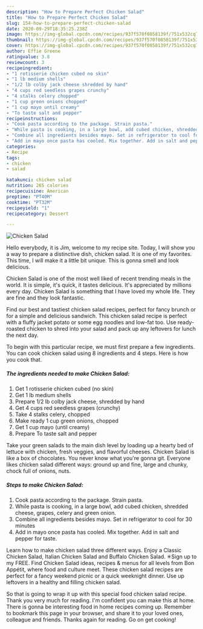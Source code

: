 ```yaml
---
description: "How to Prepare Perfect Chicken Salad"
title: "How to Prepare Perfect Chicken Salad"
slug: 154-how-to-prepare-perfect-chicken-salad
date: 2020-09-29T18:35:25.238Z
image: https://img-global.cpcdn.com/recipes/937f570f0858139f/751x532cq70/chicken-salad-recipe-main-photo.jpg
thumbnail: https://img-global.cpcdn.com/recipes/937f570f0858139f/751x532cq70/chicken-salad-recipe-main-photo.jpg
cover: https://img-global.cpcdn.com/recipes/937f570f0858139f/751x532cq70/chicken-salad-recipe-main-photo.jpg
author: Effie Greene
ratingvalue: 3.8
reviewcount: 3
recipeingredient:
- "1 rotisserie chicken cubed no skin"
- "1 lb medium shells"
- "1/2 lb colby jack cheese shredded by hand"
- "4 cups red seedless grapes crunchy"
- "4 stalks celery chopped"
- "1 cup green onions chopped"
- "1 cup mayo until creamy"
- "To taste salt and pepper"
recipeinstructions:
- "Cook pasta according to the package. Strain pasta."
- "While pasta is cooking, in a large bowl, add cubed chicken, shredded cheese, grapes, celery and green onion."
- "Combine all ingredients besides mayo. Set in refrigerator to cool for 30 minutes"
- "Add in mayo once pasta has cooled. Mix together. Add in salt and pepper for taste."
categories:
- Recipe
tags:
- chicken
- salad

katakunci: chicken salad 
nutrition: 265 calories
recipecuisine: American
preptime: "PT40M"
cooktime: "PT32M"
recipeyield: "1"
recipecategory: Dessert

---
```



![Chicken Salad](https://img-global.cpcdn.com/recipes/937f570f0858139f/751x532cq70/chicken-salad-recipe-main-photo.jpg)

Hello everybody, it is Jim, welcome to my recipe site. Today, I will show you a way to prepare a distinctive dish, chicken salad. It is one of my favorites. This time, I will make it a little bit unique. This is gonna smell and look delicious.

Chicken Salad is one of the most well liked of recent trending meals in the world. It is simple, it's quick, it tastes delicious. It's appreciated by millions every day. Chicken Salad is something that I have loved my whole life. They are fine and they look fantastic.

Find our best and tastiest chicken salad recipes, perfect for fancy brunch or for a simple and delicious sandwich. This chicken salad recipe is perfect with a fluffy jacket potato or some egg noodles and low-fat too. Use ready-roasted chicken to shred into your salad and pack up any leftovers for lunch the next day.


To begin with this particular recipe, we must first prepare a few ingredients. You can cook chicken salad using 8 ingredients and 4 steps. Here is how you cook that.

<!--inarticleads1-->

##### The ingredients needed to make Chicken Salad:

1. Get 1 rotisserie chicken cubed (no skin)
1. Get 1 lb medium shells
1. Prepare 1/2 lb colby jack cheese, shredded by hand
1. Get 4 cups red seedless grapes (crunchy)
1. Take 4 stalks celery, chopped
1. Make ready 1 cup green onions, chopped
1. Get 1 cup mayo (until creamy)
1. Prepare To taste salt and pepper


Take your green salads to the main dish level by loading up a hearty bed of lettuce with chicken, fresh veggies, and flavorful cheeses. Chicken Salad is like a box of chocolates. You never know what you&#39;re gonna git. Everyone likes chicken salad different ways: ground up and fine, large and chunky, chock full of onions, nuts. 

<!--inarticleads2-->

##### Steps to make Chicken Salad:

1. Cook pasta according to the package. Strain pasta.
1. While pasta is cooking, in a large bowl, add cubed chicken, shredded cheese, grapes, celery and green onion.
1. Combine all ingredients besides mayo. Set in refrigerator to cool for 30 minutes
1. Add in mayo once pasta has cooled. Mix together. Add in salt and pepper for taste.


Learn how to make chicken salad three different ways. Enjoy a Classic Chicken Salad, Italian Chicken Salad and Buffalo Chicken Salad. ✳︎Sign up to my FREE. Find Chicken Salad ideas, recipes &amp; menus for all levels from Bon Appétit, where food and culture meet. These chicken salad recipes are perfect for a fancy weekend picnic or a quick weeknight dinner. Use up leftovers in a healthy and filling chicken salad. 

So that is going to wrap it up with this special food chicken salad recipe. Thank you very much for reading. I'm confident you can make this at home. There is gonna be interesting food in home recipes coming up. Remember to bookmark this page in your browser, and share it to your loved ones, colleague and friends. Thanks again for reading. Go on get cooking!

